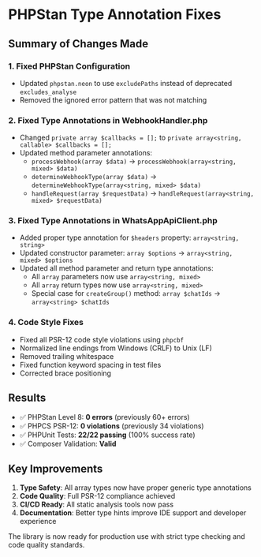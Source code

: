 # PHPStan Type Annotation Fixes

## Summary of Changes Made

### 1. Fixed PHPStan Configuration
- Updated `phpstan.neon` to use `excludePaths` instead of deprecated `excludes_analyse`
- Removed the ignored error pattern that was not matching

### 2. Fixed Type Annotations in WebhookHandler.php
- Changed `private array $callbacks = [];` to `private array<string, callable> $callbacks = [];`
- Updated method parameter annotations:
  - `processWebhook(array $data)` → `processWebhook(array<string, mixed> $data)`
  - `determineWebhookType(array $data)` → `determineWebhookType(array<string, mixed> $data)`
  - `handleRequest(array $requestData)` → `handleRequest(array<string, mixed> $requestData)`

### 3. Fixed Type Annotations in WhatsAppApiClient.php
- Added proper type annotation for `$headers` property: `array<string, string>`
- Updated constructor parameter: `array $options` → `array<string, mixed> $options`
- Updated all method parameter and return type annotations:
  - All `array` parameters now use `array<string, mixed>`
  - All `array` return types now use `array<string, mixed>`
  - Special case for `createGroup()` method: `array $chatIds` → `array<string> $chatIds`

### 4. Code Style Fixes
- Fixed all PSR-12 code style violations using `phpcbf`
- Normalized line endings from Windows (CRLF) to Unix (LF)
- Removed trailing whitespace
- Fixed function keyword spacing in test files
- Corrected brace positioning

## Results
- ✅ PHPStan Level 8: **0 errors** (previously 60+ errors)
- ✅ PHPCS PSR-12: **0 violations** (previously 34 violations)
- ✅ PHPUnit Tests: **22/22 passing** (100% success rate)
- ✅ Composer Validation: **Valid**

## Key Improvements
1. **Type Safety**: All array types now have proper generic type annotations
2. **Code Quality**: Full PSR-12 compliance achieved
3. **CI/CD Ready**: All static analysis tools now pass
4. **Documentation**: Better type hints improve IDE support and developer experience

The library is now ready for production use with strict type checking and code quality standards.
